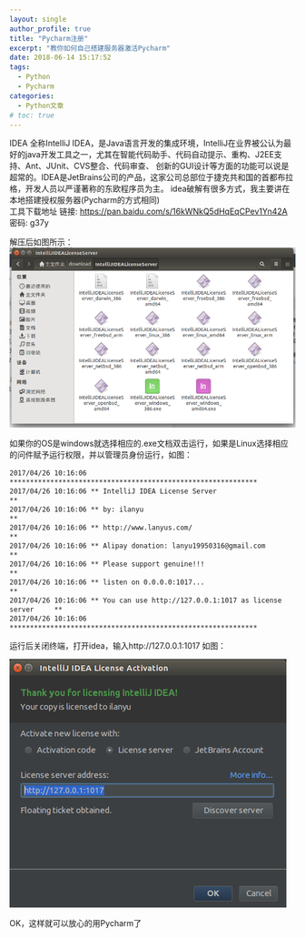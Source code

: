 ```yaml
---
layout: single
author_profile: true
title: "Pycharm注册"
excerpt: "教你如何自己搭建服务器激活Pycharm"
date: 2018-06-14 15:17:52
tags:
  - Python
  - Pycharm
categories:
  - Python文章
# toc: true
---
```


IDEA 全称IntelliJ IDEA，是Java语言开发的集成环境，IntelliJ在业界被公认为最好的java开发工具之一，尤其在智能代码助手、代码自动提示、重构、J2EE支持、Ant、JUnit、CVS整合、代码审查、 创新的GUI设计等方面的功能可以说是超常的。IDEA是JetBrains公司的产品，这家公司总部位于捷克共和国的首都布拉格，开发人员以严谨著称的东欧程序员为主。 
idea破解有很多方式，我主要讲在本地搭建授权服务器(Pycharm的方式相同)  
工具下载地址 链接: https://pan.baidu.com/s/16kWNkQ5dHqEqCPev1Yn42A 密码: g37y

解压后如图所示： 
![](/assets/images/posts/pycharm1.png)
 
如果你的OS是windows就选择相应的.exe文档双击运行，如果是Linux选择相应的问件赋予运行权限，并以管理员身份运行，如图： 
```
2017/04/26 10:16:06 *************************************************************
2017/04/26 10:16:06 ** IntelliJ IDEA License Server                            **
2017/04/26 10:16:06 ** by: ilanyu                                              **
2017/04/26 10:16:06 ** http://www.lanyus.com/                                  **
2017/04/26 10:16:06 ** Alipay donation: lanyu19950316@gmail.com                **
2017/04/26 10:16:06 ** Please support genuine!!!                               **
2017/04/26 10:16:06 ** listen on 0.0.0.0:1017...                               **
2017/04/26 10:16:06 ** You can use http://127.0.0.1:1017 as license server     **
2017/04/26 10:16:06 ************************************************************* 
```
运行后关闭终端，打开idea，输入http://127.0.0.1:1017 如图： 

![](/assets/images/posts/pycharm2.png)
 
OK，这样就可以放心的用Pycharm了